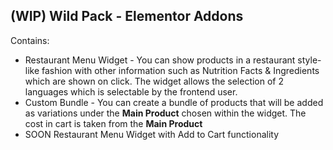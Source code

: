 ## (WIP) Wild Pack - Elementor Addons

Contains:

* Restaurant Menu Widget - You can show products in a restaurant style-like fashion with other information such as Nutrition Facts & Ingredients which are shown on click. The widget allows the selection of 2 languages which is selectable by the frontend user.
* Custom Bundle - You can create a bundle of products that will be added as variations under the **Main Product** chosen within the widget. The cost in cart is taken from the **Main Product**
* SOON Restaurant Menu Widget with Add to Cart functionality
